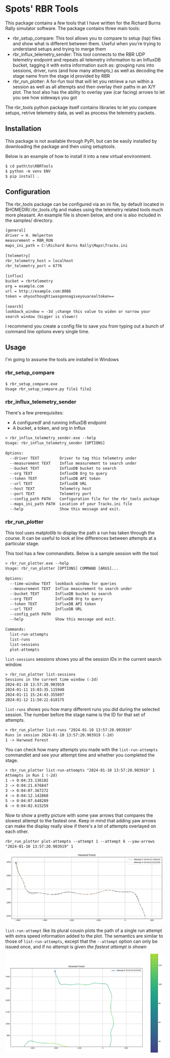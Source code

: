 # Spots' RBR Tools

This package contains a few tools that I have written for the Richard Burns Rally simulator software. The package contains three main tools:

* rbr_setup_compare: This tool allows you to compare to setup (lsp) files and show what is different between them. Useful when you're trying to understand setups and trying to merge them
* rbr_influx_telemetry_sender: This tool connects to the RBR UDP telemetry endpoint and repeats all telemetry information to an InfluxDB bucket, tagging it with extra information such as: grouping runs into sessions, driver, runs (and how many attempts,) as well as decoding the stage name from the stage id provided by RBR
* rbr_run_plotter: A for-fun tool that will let you retrieve a run within a session as well as all attempts and then overlay their paths in an X/Y plot. The tool also has the ability to overlay yaw (car facing) arrows to let you see how sideways you got

The rbr_tools python package itself contains libraries to let you compare setups, retrive telemetry data, as well as process the telemetry packets.

## Installation

This package is not available through PyPI, but can be easily installed by downloading the package and then using setuptools.

Below is an example of how to install it into a new virtual environment.

```
$ cd path\to\RBRTools
$ python -m venv ENV
$ pip install .
```

## Configuration

The rbr_tools package can be configured via an ini file, by default located in $HOMEDIR/.rbr_tools.cfg and makes using the telemetry related tools much more pleasant. An example file is shown below, and one is also included in the samples/ directory.

```
[general]
driver = H. Helperton
measurement = RBR_RUN
maps_ini_path = C:\Richard Burns Rally\Maps\Tracks.ini

[telemetry]
rbr_telemetry_host = localhost
rbr_telemetry_port = 6776

[influx]
bucket = rbrtelemetry
org = example.com
url = http://example.com:8086
token = ohyouthoughtiwasgonnagiveyouarealtoken==

[search]
lookback_window = -3d ;change this value to widen or narrow your search window (bigger is slower)
```

I recommend you create a config file to save you from typing out a bunch of command line options every single time.

## Usage
I'm going to assume the tools are installed in Windows

### rbr_setup_compare

```
$ rbr_setup_compare.exe
Usage rbr_setup_compare.py file1 file2
```

### rbr_influx_telemetry_sender

There's a few prerequisites:
* A configuredf and running InfluxDB endpoint
* A bucket, a token, and org in Influx

```
> rbr_influx_telemetry_sender.exe --help
Usage: rbr_influx_telemetry_sender [OPTIONS]

Options:
  --driver TEXT         Driver to tag this telemetry under
  --measurement TEXT    Influx measurement to search under
  --bucket TEXT         InfluxDB bucket to search
  --org TEXT            InfluxDB Org to query
  --token TEXT          InfluxDB API token
  --url TEXT            InfluxDB URL
  --host TEXT           Telemetry host
  --port TEXT           Telemetry port
  --config_path PATH    Configuration file for the rbr_tools package
  --maps_ini_path PATH  Location of your Tracks.ini file
  --help                Show this message and exit.
```
### rbr_run_plotter

This tool uses matplotlib to display the path a run has taken through the course. It can be useful to look at line differences between attempts at a particular stage.

This tool has a few commandlets. Below is a sample session with the tool

```
> rbr_run_plotter.exe --help
Usage: rbr_run_plotter [OPTIONS] COMMAND [ARGS]...

Options:
  --time-window TEXT  lookback window for queries
  --measurement TEXT  Influx measurement to search under
  --bucket TEXT       InfluxDB bucket to search
  --org TEXT          InfluxDB Org to query
  --token TEXT        InfluxDB API token
  --url TEXT          InfluxDB URL
  --config_path PATH
  --help              Show this message and exit.

Commands:
  list-run-attempts
  list-runs
  list-sessions
  plot-attempts
```

`list-sessions` sessions shows you all the session IDs in the current search window.

```
> rbr_run_plotter list-sessions
Sessions in the current time window (-2d)
2024-01-10 13:57:20.903919
2024-01-11 15:03:35.115940
2024-01-11 15:24:43.355697
2024-01-12 11:50:22.618175
```

`list-runs` shows you how many different runs you did during the selected session. The number before the stage name is the ID for that set of attempts.

```
> rbr_run_plotter list-runs "2024-01-10 13:57:20.903919"
Runs in session 2024-01-10 13:57:20.903919 (-2d)
1 -> Harwood Forest
```

You can check how many attempts you made with the `list-run-attempts` commandlet and see your attempt time and whether you completed the stage.

```
> rbr_run_plotter list-run-attempts "2024-01-10 13:57:20.903919" 1
Attempts in Run 1 (-2d)
1 -> 0:04:33.136102
2 -> 0:04:21.676847
3 -> 0:04:07.367272
4 -> 0:04:12.142860
5 -> 0:04:07.648289
6 -> 0:04:02.615259
```

Now to show a pretty picture with some yaw arrows that compares the slowest attempt to the fastest one. Keep in mind that adding yaw arrows can make the display really slow if there's a lot of attempts overlayed on each other.

```
rbr_run_plotter plot-attempts --attempt 1 --attempt 6 --yaw-arrows "2024-01-10 13:57:20.903919" 1
```
![](samples/sample_plotted_run.png?raw=true)

`list-run-attempt` like its plural cousin plots the path of a single run attempt with extra speed information added to the plot. The semantics are similar to those of `list-run-attempts`, except that the `--attempt` option can only be issued once, and if no attempt is given *the fastest attempt is shown*

![](samples/sample_plotted_run_with_speed.png?raw=true)
